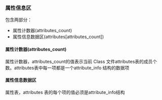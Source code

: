 ### 属性信息区 ###
包含两部分：
- 属性计数器(attributes_count)
- 属性信息数据区(attributes[attributes_count])


#### 属性计数器(attributes_count) ####
属性计数器，attributes_count的值表示当前 Class 文件attributes表的成员个数。attributes表中每一项都是一个attribute_info 结构的数据项

#### 属性信息数据区 ####
属性表，attributes 表的每个项的值必须是attribute_info结构